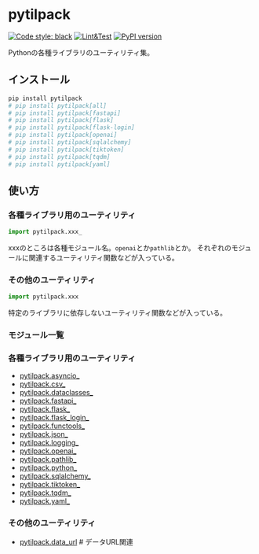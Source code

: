 # pytilpack

[![Code style: black](https://img.shields.io/badge/code%20style-black-000000.svg)](https://github.com/psf/black)
[![Lint&Test](https://github.com/ak110/pytilpack/actions/workflows/python-app.yml/badge.svg)](https://github.com/ak110/pytilpack/actions/workflows/python-app.yml)
[![PyPI version](https://badge.fury.io/py/pytilpack.svg)](https://badge.fury.io/py/pytilpack)

Pythonの各種ライブラリのユーティリティ集。

## インストール

```bash
pip install pytilpack
# pip install pytilpack[all]
# pip install pytilpack[fastapi]
# pip install pytilpack[flask]
# pip install pytilpack[flask-login]
# pip install pytilpack[openai]
# pip install pytilpack[sqlalchemy]
# pip install pytilpack[tiktoken]
# pip install pytilpack[tqdm]
# pip install pytilpack[yaml]
```

## 使い方

### 各種ライブラリ用のユーティリティ

```python
import pytilpack.xxx_
```

xxxのところは各種モジュール名。`openai`とか`pathlib`とか。
それぞれのモジュールに関連するユーティリティ関数などが入っている。

### その他のユーティリティ

```python
import pytilpack.xxx
```

特定のライブラリに依存しないユーティリティ関数などが入っている。

### モジュール一覧

### 各種ライブラリ用のユーティリティ

- [pytilpack.asyncio_](pytilpack/asyncio_.py)
- [pytilpack.csv_](pytilpack/csv_.py)
- [pytilpack.dataclasses_](pytilpack/dataclasses_.py)
- [pytilpack.fastapi_](pytilpack/fastapi_.py)
- [pytilpack.flask_](pytilpack/flask_.py)
- [pytilpack.flask_login_](pytilpack/flask_.py)
- [pytilpack.functools_](pytilpack/functools_.py)
- [pytilpack.json_](pytilpack/json_.py)
- [pytilpack.logging_](pytilpack/logging_.py)
- [pytilpack.openai_](pytilpack/openai_.py)
- [pytilpack.pathlib_](pytilpack/pathlib_.py)
- [pytilpack.python_](pytilpack/python_.py)
- [pytilpack.sqlalchemy_](pytilpack/sqlalchemy_.py)
- [pytilpack.tiktoken_](pytilpack/tiktoken_.py)
- [pytilpack.tqdm_](pytilpack/tqdm_.py)
- [pytilpack.yaml_](pytilpack/yaml_.py)

### その他のユーティリティ

- [pytilpack.data_url](pytilpack/data_url.py)  # データURL関連
